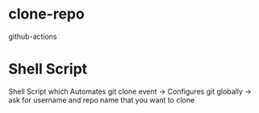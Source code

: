 # clone-repo
github-actions
<h1> Shell Script </h1>
Shell Script which Automates git clone event 
-> Configures git globally
-> ask for username and repo name that you want to clone
